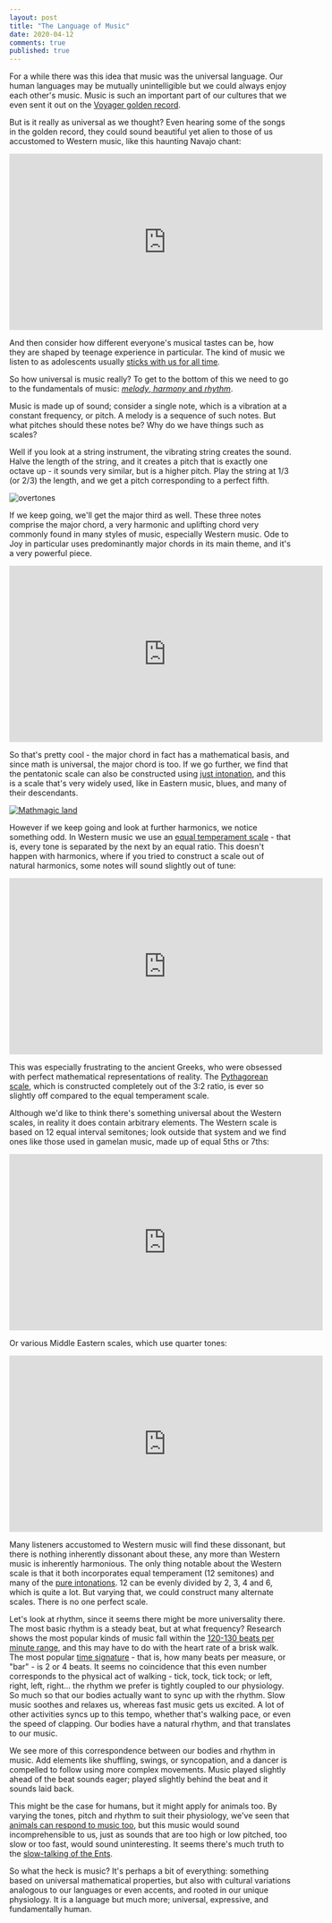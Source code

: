 ```yaml
---
layout: post
title: "The Language of Music"
date: 2020-04-12
comments: true
published: true
---
```


For a while there was this idea that music was the universal language. Our human languages may be mutually unintelligible but we could always enjoy each other's music. Music is such an important part of our cultures that we even sent it out on the [Voyager golden record](https://voyager.jpl.nasa.gov/golden-record/whats-on-the-record/music/).

But is it really as universal as we thought? Even hearing some of the songs in the golden record, they could sound beautiful yet alien to those of us accustomed to Western music, like this haunting Navajo chant:

<iframe width="560" height="315" src="https://www.youtube-nocookie.com/embed/BJQ17v0v4ug" frameborder="0" allow="accelerometer; autoplay; encrypted-media; gyroscope; picture-in-picture"></iframe>

And then consider how different everyone's musical tastes can be, how they are shaped by teenage experience in particular. The kind of music we listen to as adolescents usually [sticks with us for all time](https://www.psychologytoday.com/us/blog/the-career-within-you/201411/why-does-music-we-heard-teens-stick).

<!--more-->

So how universal is music really? To get to the bottom of this we need to go to the fundamentals of music: [_melody_, _harmony_ and _rhythm_](https://www.didjshop.com/BasicMusicalHarmony.html).

Music is made up of sound; consider a single note, which is a vibration at a constant frequency, or pitch. A melody is a sequence of such notes. But what pitches should these notes be? Why do we have things such as scales?

Well if you look at a string instrument, the vibrating string creates the sound. Halve the length of the string, and it creates a pitch that is exactly one octave up - it sounds very similar, but is a higher pitch. Play the string at 1/3 (or 2/3) the length, and we get a pitch corresponding to a perfect fifth.

![overtones](https://raw.githubusercontent.com/cxong/cxong.github.io/master/_posts/overtone.png)

If we keep going, we'll get the major third as well. These three notes comprise the major chord, a very harmonic and uplifting chord very commonly found in many styles of music, especially Western music. Ode to Joy in particular uses predominantly major chords in its main theme, and it's a very powerful piece.

<iframe width="560" height="315" src="https://www.youtube-nocookie.com/embed/Wod-MudLNPA" frameborder="0" allow="accelerometer; autoplay; encrypted-media; gyroscope; picture-in-picture"></iframe>

So that's pretty cool - the major chord in fact has a mathematical basis, and since math is universal, the major chord is too. If we go further, we find that the pentatonic scale can also be constructed using [just intonation](https://en.wikipedia.org/wiki/Just_intonation), and this is a scale that's very widely used, like in Eastern music, blues, and many of their descendants.

[![Mathmagic land](https://img.youtube.com/vi/U_ZHsk0-eF0/0.jpg)](https://youtu.be/U_ZHsk0-eF0?t=158)

However if we keep going and look at further harmonics, we notice something odd. In Western music we use an [equal temperament scale](https://en.wikipedia.org/wiki/Equal_temperament) - that is, every tone is separated by the next by an equal ratio. This doesn't happen with harmonics, where if you tried to construct a scale out of natural harmonics, some notes will sound slightly out of tune:

<iframe width="560" height="315" src="https://www.youtube-nocookie.com/embed/OATjHiOuc70?start=96" frameborder="0" allow="accelerometer; autoplay; encrypted-media; gyroscope; picture-in-picture" allowfullscreen></iframe>

This was especially frustrating to the ancient Greeks, who were obsessed with perfect mathematical representations of reality. The [Pythagorean scale](https://en.wikipedia.org/wiki/Pythagorean_tuning), which is constructed completely out of the 3:2 ratio, is ever so slightly off compared to the equal temperament scale.

Although we'd like to think there's something universal about the Western scales, in reality it does contain arbitrary elements. The Western scale is based on 12 equal interval semitones; look outside that system and we find ones like those used in gamelan music, made up of equal 5ths or 7ths:

<iframe width="560" height="315" src="https://www.youtube-nocookie.com/embed/3Ku9iH2pU9g" frameborder="0" allow="accelerometer; autoplay; encrypted-media; gyroscope; picture-in-picture" allowfullscreen></iframe>

Or various Middle Eastern scales, which use quarter tones:

<iframe width="560" height="315" src="https://www.youtube-nocookie.com/embed/YCVFkircZUg" frameborder="0" allow="accelerometer; autoplay; encrypted-media; gyroscope; picture-in-picture" allowfullscreen></iframe>

Many listeners accustomed to Western music will find these dissonant, but there is nothing inherently dissonant about these, any more than Western music is inherently harmonious. The only thing notable about the Western scale is that it both incorporates equal temperament (12 semitones) and many of the [pure intonations](https://en.wikipedia.org/wiki/Just_intonation). 12 can be evenly divided by 2, 3, 4 and 6, which is quite a lot. But varying that, we could construct many alternate scales. There is no one perfect scale.

Let's look at rhythm, since it seems there might be more universality there. The most basic rhythm is a steady beat, but at what frequency? Research shows the most popular kinds of music fall within the [120-130 beats per minute range](https://medium.com/@Spotify/groove-is-in-the-heart-matching-beats-per-minute-to-heart-rate-271a79b7f96a), and this may have to do with the heart rate of a brisk walk. The most popular [time signature](https://en.wikipedia.org/wiki/Time_signature) - that is, how many beats per measure, or "bar" - is 2 or 4 beats. It seems no coincidence that this even number corresponds to the physical act of walking - tick, tock, tick tock; or left, right, left, right... the rhythm we prefer is tightly coupled to our physiology. So much so that our bodies actually want to sync up with the rhythm. Slow music soothes and relaxes us, whereas fast music gets us excited. A lot of other activities syncs up to this tempo, whether that's walking pace, or even the speed of clapping. Our bodies have a natural rhythm, and that translates to our music.

We see more of this correspondence between our bodies and rhythm in music. Add elements like shuffling, swings, or syncopation, and a dancer is compelled to follow using more complex movements. Music played slightly ahead of the beat sounds eager; played slightly behind the beat and it sounds laid back.

This might be the case for humans, but it might apply for animals too. By varying the tones, pitch and rhythm to suit their physiology, we've seen that [animals can respond to music too](https://www.livescience.com/33780-animal-music-pets.html), but this music would sound incomprehensible to us, just as sounds that are too high or low pitched, too slow or too fast, would sound uninteresting. It seems there's much truth to the [slow-talking of the Ents](http://tolkiengateway.net/wiki/Ents).

So what the heck is music? It's perhaps a bit of everything: something based on universal mathematical properties, but also with cultural variations analogous to our languages or even accents, and rooted in our unique physiology. It is a language but much more; universal, expressive, and fundamentally human.
